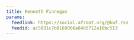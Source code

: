 ```yaml
---
title: Kenneth Finnegan
params:
  feedlink: https://social.afront.org/@kwf.rss
  feedid: ac5031c7b0160066a84b5712a16bc513
---
```

